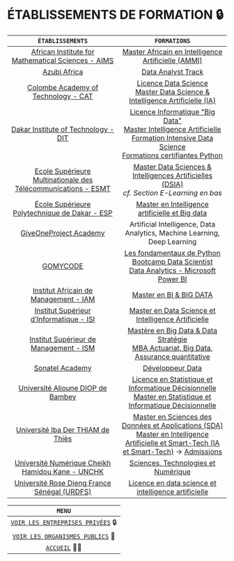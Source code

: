 # ÉTABLISSEMENTS DE FORMATION 🔒️


| `ÉTABLISSEMENTS` | `FORMATIONS` |
| :-----------:| :----------: |
| [African Institute for Mathematical Sciences - AIMS](https://aims-senegal.org/fr/) | [Master Africain en Intelligence Artificielle (AMMI)](https://aims-senegal.org/fr/african-masters-in-machine-learning/)
| [Azubi Africa](https://www.azubiafrica.org/) | [Data Analyst Track](https://www.azubiafrica.org/data-track)
| [Colombe Academy of Technology - CAT](https://cat.sn/)	|  [Licence Data Science](https://cat.sn/course/data-science/) <br /> [Master Data Science & Intelligence Artificielle (IA)](https://cat.sn/course/data-science-intelligence-artificielle-ia/)
| [Dakar Institute of Technology - DIT](https://dit.sn/) | [Licence Informatique "Big Data"](https://dit.sn/licence-big-data/) <br /> [Master Intelligence Artificielle](https://dit.sn/master-intelligence-artificielle/) <br /> [Formation Intensive Data Science](https://dit.sn/formation-datascience/) <br /> [Formations certifiantes Python](https://dit.sn/python/)
| [Ecole Supérieure Multinationale des Télécommunications - ESMT](https://www.esmt.sn/)   | [Master Data Sciences & Intelligences Artificielles (DSIA)](https://www.esmt.sn/fr/cycles-et-diplomes) <br /> *cf. Section E-Learning en bas*
| [École Supérieure Polytechnique de Dakar - ESP](https://esp.sn/) | [Master en Intelligence artificielle et Big data](https://esp.sn/formations/master-en-intelligence-artificielle-et-big-data-miabd/)
| [GiveOneProject Academy](https://give1project.net/g1p-digital-skills-academy/) | Artificial Intelligence, Data Analytics, Machine Learning, Deep Learning
| [GOMYCODE](https://gomycode.com/sn/fr/) | [Les fondamentaux de Python](https://gomycode.com/sn/fr/courses/les-fondamentaux-de-python/) <br /> [Bootcamp Data Scientist](https://gomycode.com/sn/fr/courses/bootcamp-data-scientist/) <br /> [Data Analytics - Microsoft Power BI](https://gomycode.com/sn/fr/courses/data-analytics-certification-microsoft-power-bi/)
| [Institut Africain de Management - IAM](https://www.groupeiam.com/) | [Master en BI & BIG DATA](https://www.groupeiam.com/nosprogrammes/master-en-bi-big-data/)
| [Institut Supérieur d’Informatique - ISI](https://www.groupeisi.com/) |  [Master en Data Science et Intelligence Artificielle](https://www.groupeisi.com/?page_id=49331)
| [Institut Supérieur de Management - ISM](https://www.groupeism.sn/) | [Mastère en Big Data & Data Stratégie](https://www.groupeism.sn/formation-digital/master-big-data-strategie) <br /> [MBA Actuariat, Big Data, Assurance quantitative](https://www.groupeism.sn/formation-ingenieur/mba-en-actuariat-big-data-assurance-quantitative)
| [Sonatel Academy](https://www.academysonatel.com/) | [Développeur Data](https://www.academysonatel.com/index.php/data-artisan/)
| [Université Alioune DIOP de Bambey](http://www.uadb.edu.sn/) | [Licence en Statistique et Informatique Décisionnelle](http://www.uadb.edu.sn/formations/licences) <br /> [Master en Statistique et Informatique Décisionnelle](http://www.uadb.edu.sn/formations/masters)
| [Université Iba Der THIAM de Thiès](https://www.univ-thies.sn/) | [Master en Sciences des Données et Applications (SDA)](https://www.univ-thies.sn/index.php/ufr-ses-offre-de-formation/36-formation/offre-de-formation-a-l-ufr-ses/236-sciences-des-donnees#admission) <br /> [Master en Intelligence Artificielle et Smart-Tech (IA et Smart-Tech)](https://cfs.edu.sn/formation/master-en-intelligence-artificielle-et-smart-tech-ia-smarttech/?fbclid=IwAR1pMFZltp5LHNvz9h8cVpY7SseQ2jFL3S0ZVZNL76XJfqOH7ZPIGVkv3S4) -> [Admissions](https://admission.univ-thies.sn/#/campagnerecrutement/35/display)
| [Université Numérique Cheikh Hamidou Kane - UNCHK](https://www.unchk.sn/) | [Sciences, Technologies et Numérique](https://www.unchk.sn/nos-formations/pole-sciences-technologie-et-numerique/)
| [Université Rose Dieng France Sénégal (URDFS)](https://urdfs.sn/) | [Licence en data science et intelligence artificielle](https://urdfs.sn/formation/licence-data-science-intelligence-artificielle/)

| `MENU` |
| :-----------:|
| [`VOIR LES ENTREPRISES PRIVÉES`](Entreprises.md) 🔒️ |  
| [`VOIR LES ORGANISMES PUBLICS`](ONG-Associations.md) 🏢️ |  
| [`ACCUEIL`](../README.md) 🏃‍♂️️ |
